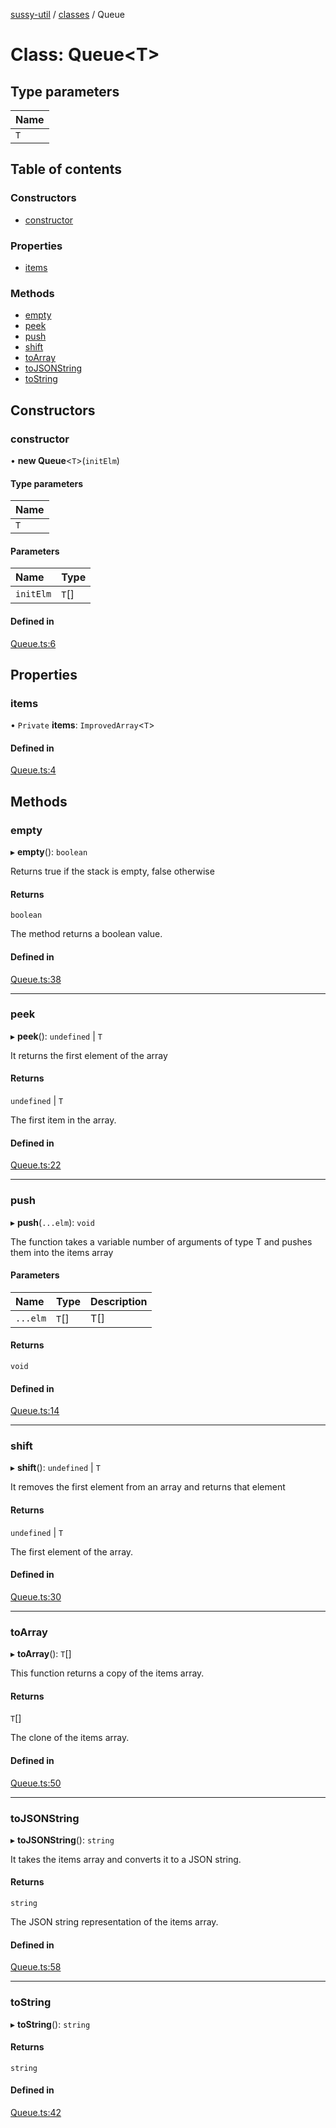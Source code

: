 [sussy-util](../README.md) / [classes](./README.md) / Queue

# Class: Queue<T\>

## Type parameters

| Name |
| :------ |
| `T` |

## Table of contents

### Constructors

- [constructor](Queue.md#constructor)

### Properties

- [items](Queue.md#items)

### Methods

- [empty](Queue.md#empty)
- [peek](Queue.md#peek)
- [push](Queue.md#push)
- [shift](Queue.md#shift)
- [toArray](Queue.md#toarray)
- [toJSONString](Queue.md#tojsonstring)
- [toString](Queue.md#tostring)

## Constructors

### constructor

• **new Queue**<`T`\>(`initElm`)

#### Type parameters

| Name |
| :------ |
| `T` |

#### Parameters

| Name | Type |
| :------ | :------ |
| `initElm` | `T`[] |

#### Defined in

[Queue.ts:6](https://github.com/roteKlaue/SussyUtilMadeByMe/blob/master/src/Classes/Queue.ts#L6)

## Properties

### items

• `Private` **items**: `ImprovedArray`<`T`\>

#### Defined in

[Queue.ts:4](https://github.com/roteKlaue/SussyUtilMadeByMe/blob/master/src/Classes/Queue.ts#L4)

## Methods

### empty

▸ **empty**(): `boolean`

Returns true if the stack is empty, false otherwise

#### Returns

`boolean`

The method returns a boolean value.

#### Defined in

[Queue.ts:38](https://github.com/roteKlaue/SussyUtilMadeByMe/blob/master/src/Classes/Queue.ts#L38)

___

### peek

▸ **peek**(): `undefined` \| `T`

It returns the first element of the array

#### Returns

`undefined` \| `T`

The first item in the array.

#### Defined in

[Queue.ts:22](https://github.com/roteKlaue/SussyUtilMadeByMe/blob/master/src/Classes/Queue.ts#L22)

___

### push

▸ **push**(`...elm`): `void`

The function takes a variable number of arguments of type T and pushes them into the items array

#### Parameters

| Name | Type | Description |
| :------ | :------ | :------ |
| `...elm` | `T`[] | T[] |

#### Returns

`void`

#### Defined in

[Queue.ts:14](https://github.com/roteKlaue/SussyUtilMadeByMe/blob/master/src/Classes/Queue.ts#L14)

___

### shift

▸ **shift**(): `undefined` \| `T`

It removes the first element from an array and returns that element

#### Returns

`undefined` \| `T`

The first element of the array.

#### Defined in

[Queue.ts:30](https://github.com/roteKlaue/SussyUtilMadeByMe/blob/master/src/Classes/Queue.ts#L30)

___

### toArray

▸ **toArray**(): `T`[]

This function returns a copy of the items array.

#### Returns

`T`[]

The clone of the items array.

#### Defined in

[Queue.ts:50](https://github.com/roteKlaue/SussyUtilMadeByMe/blob/master/src/Classes/Queue.ts#L50)

___

### toJSONString

▸ **toJSONString**(): `string`

It takes the items array and converts it to a JSON string.

#### Returns

`string`

The JSON string representation of the items array.

#### Defined in

[Queue.ts:58](https://github.com/roteKlaue/SussyUtilMadeByMe/blob/master/src/Classes/Queue.ts#L58)

___

### toString

▸ **toString**(): `string`

#### Returns

`string`

#### Defined in

[Queue.ts:42](https://github.com/roteKlaue/SussyUtilMadeByMe/blob/master/src/Classes/Queue.ts#L42)
